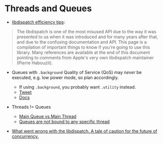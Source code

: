 # Threads and Queues

- [libdispatch efficiency tips](
https://gist.github.com/tclementdev/6af616354912b0347cdf6db159c37057):

> The libdispatch is one of the most misused API due to the way it was presented to us when it was introduced and for many years after that, and due to the confusing documentation and API. This page is a compilation of important things to know if you're going to use this library. Many references are available at the end of this document pointing to comments from Apple's very own libdispatch maintainer (Pierre Habouzit).

- Queues with `.background` Quality of Service (QoS) may *never* be executed, e.g. low power mode, so plan accordingly.
    - If using `.background`, you probably want `.utility` instead.
    - [Tweet](https://twitter.com/gregheo/status/1001501337907970048)
    - [Docs](https://developer.apple.com/library/content/documentation/Performance/Conceptual/EnergyGuide-iOS/PrioritizeWorkWithQoS.html)

- Threads != Queues
    - [Main Queue vs Main Thread](http://blog.benjamin-encz.de/post/main-queue-vs-main-thread/)
    - [Queues are not bound to any specific thread](https://blog.krzyzanowskim.com/2016/06/03/queues-are-not-bound-to-any-specific-thread/)

- [What went wrong with the libdispatch. A tale of caution for the future of concurrency.](https://tclementdev.com/posts/what_went_wrong_with_the_libdispatch.html)
